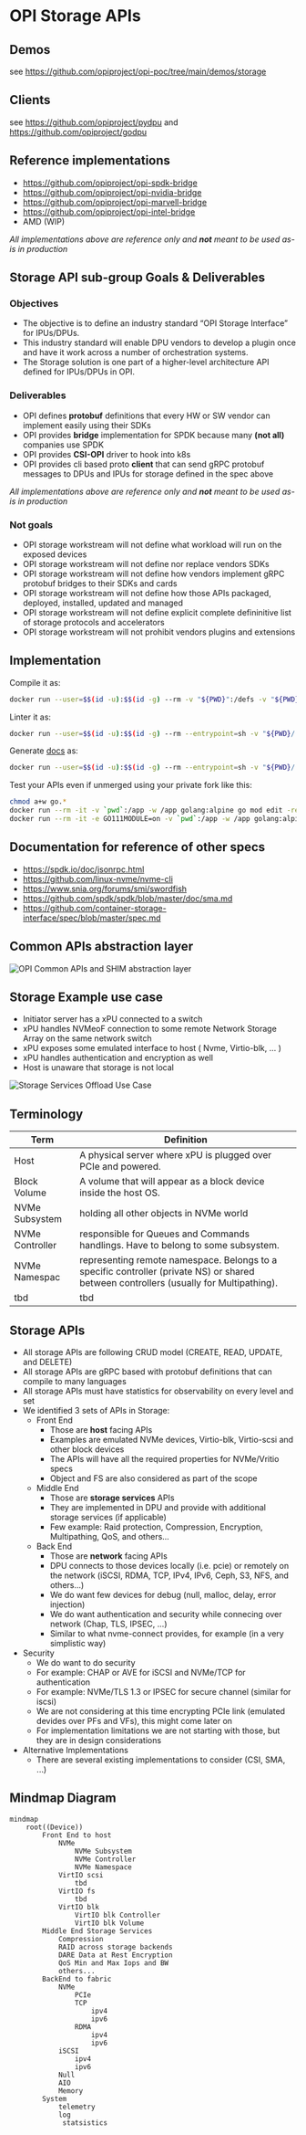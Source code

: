 # OPI Storage APIs

## Demos

see <https://github.com/opiproject/opi-poc/tree/main/demos/storage>

## Clients

see <https://github.com/opiproject/pydpu> and <https://github.com/opiproject/godpu>

## Reference implementations

- <https://github.com/opiproject/opi-spdk-bridge>
- <https://github.com/opiproject/opi-nvidia-bridge>
- <https://github.com/opiproject/opi-marvell-bridge>
- <https://github.com/opiproject/opi-intel-bridge>
- AMD (WIP)

_All implementations above are reference only and __not__ meant to be used as-is in production_

## Storage API sub-group Goals & Deliverables

### Objectives

- The objective is to define an industry standard “OPI Storage Interface” for IPUs/DPUs.
- This industry standard will enable DPU vendors to develop a plugin once and have it work across a number of orchestration systems.
- The Storage solution is one part of a higher-level architecture API defined for IPUs/DPUs in OPI.

### Deliverables

- OPI defines __protobuf__ definitions that every HW or SW vendor can implement easily using their SDKs
- OPI provides __bridge__ implementation for SPDK because many __(not all)__ companies use SPDK
- OPI provides __CSI-OPI__ driver to hook into k8s
- OPI provides cli based proto __client__ that can send gRPC protobuf messages to DPUs and IPUs for storage defined in the spec above

_All implementations above are reference only and __not__ meant to be used as-is in production_

### Not goals

- OPI storage workstream will not define what workload will run on the exposed devices
- OPI storage workstream will not define nor replace vendors SDKs
- OPI storage workstream will not define how vendors implement gRPC protobuf bridges to their SDKs and cards
- OPI storage workstream will not define how those APIs packaged, deployed, installed, updated and managed
- OPI storage workstream will not define explicit complete defininitive list of storage protocols and accelerators
- OPI storage workstream will not prohibit vendors plugins and extensions

## Implementation

Compile it as:

```bash
docker run --user=$$(id -u):$$(id -g) --rm -v "${PWD}":/defs -v "${PWD}/../common/v1":/common namely/protoc-all:1.51_2 -i /common --lint -d v1alpha1 -l go -o ./v1alpha1/gen/go/  --go-source-relative
```

Linter it as:

```bash
docker run --user=$$(id -u):$$(id -g) --rm --entrypoint=sh -v "${PWD}/../common/v1":/common -v "${PWD}"/v1alpha1/:/out -w /out ghcr.io/docker-multiarch/google-api-linter:1.57.0 -c "api-linter -I /common /out/*.proto --output-format github --set-exit-status"
```

Generate [docs](v1alpha1/autogen.md) as:

```bash
docker run --user=$$(id -u):$$(id -g) --rm --entrypoint=sh -v "${PWD}/../common/v1":/common -v "${PWD}"/v1alpha1/:/out -w /out -v "${PWD}"/v1alpha1:/protos pseudomuto/protoc-gen-doc:1.5.1 -c "protoc -I /common -I /protos --doc_out=/out --doc_opt=markdown,autogen.md /protos/*.proto /common/*.proto"
```

Test your APIs even if unmerged using your private fork like this:

```bash
chmod a+w go.*
docker run --rm -it -v `pwd`:/app -w /app golang:alpine go mod edit -replace github.com/opiproject/opi-api@main=github.com/YOURUSERNAME/opi-api@main
docker run --rm -it -e GO111MODULE=on -v `pwd`:/app -w /app golang:alpine go get -u github.com/YOURUSERNAME/opi-api/storage/v1alpha1/gen/go@a98ca449468a
```

## Documentation for reference of other specs

- <https://spdk.io/doc/jsonrpc.html>
- <https://github.com/linux-nvme/nvme-cli>
- <https://www.snia.org/forums/smi/swordfish>
- <https://github.com/spdk/spdk/blob/master/doc/sma.md>
- <https://github.com/container-storage-interface/spec/blob/master/spec.md>

## Common APIs abstraction layer

![OPI Common APIs and SHIM abstraction layer](../doc/images/API-GW-Layers.png)

## Storage Example use case

- Initiator server has a xPU connected to a switch
- xPU handles NVMeoF connection to some remote Network Storage Array on the same network switch
- xPU exposes some emulated interface to host ( Nvme, Virtio-blk, ... )
- xPU handles authentication and encryption as well
- Host is unaware that storage is not local

![Storage Services Offload Use Case](../doc/images/API-Storage-Use-Case.png)

## Terminology

| Term              | Definition                                                                       |
|-------------------|----------------------------------------------------------------------------------|
| Host              | A physical server where xPU is plugged over PCIe and powered.                    |
| Block Volume      | A volume that will appear as a block device inside the host OS.                  |
| NVMe Subsystem    | holding all other objects in NVMe world                                          |
| NVMe Controller   | responsible for Queues and Commands handlings. Have to belong to some subsystem. |
| NVMe Namespac     | representing remote namespace. Belongs to a specific controller (private NS) or shared between controllers (usually for Multipathing).|
| tbd               | tbd                                                                              |

## Storage APIs

- All storage APIs are following CRUD model (CREATE, READ, UPDATE, and DELETE)
- All storage APIs are gRPC based with protobuf definitions that can compile to many languages
- All storage APIs must have statistics for observability on every level and set
- We identified 3 sets of APIs in Storage:
  - Front End
    - Those are __host__ facing APIs
    - Examples are emulated NVMe devices, Virtio-blk, Virtio-scsi and other block devices
    - The APIs will have all the required properties for NVMe/Vritio specs
    - Object and FS are also considered as part of the scope
  - Middle End
    - Those are __storage services__ APIs
    - They are implemented in DPU and provide with additional storage services (if applicable)
    - Few example: Raid protection, Compression, Encryption, Multipathing, QoS, and others...
  - Back End
    - Those are __network__ facing APIs
    - DPU connects to those devices locally (i.e. pcie) or remotely on the network (iSCSI, RDMA, TCP, IPv4, IPv6, Ceph, S3, NFS, and others...)
    - We do want few devices for debug (null, malloc, delay, error injection)
    - We do want authentication and security while connecing over network (Chap, TLS, IPSEC, ...)
    - Similar to what nvme-connect provides, for example (in a very simplistic way)
- Security
  - We do want to do security
  - For example: CHAP or AVE for iSCSI and NVMe/TCP for authentication
  - For example: NVMe/TLS 1.3 or IPSEC for secure channel (similar for iscsi)
  - We are not considering at this time encrypting PCIe link (emulated devides over PFs and VFs), this might come later on
  - For implementation limitations we are not starting with those, but they are in design considerations
- Alternative Implementations
  - There are several existing implementations to consider (CSI, SMA, ...)

## Mindmap Diagram

```mermaid
mindmap
    root((Device))
        Front End to host
            NVMe
                NVMe Subsystem
                NVMe Controller
                NVMe Namespace
            VirtIO scsi
                tbd
            VirtIO fs
                tbd
            VirtIO blk
                VirtIO blk Controller
                VirtIO blk Volume
        Middle End Storage Services
            Compression
            RAID across storage backends
            DARE Data at Rest Encryption
            QoS Min and Max Iops and BW
            others...
        BackEnd to fabric
            NVMe
                PCIe
                TCP
                    ipv4
                    ipv6
                RDMA
                    ipv4
                    ipv6
            iSCSI
                ipv4
                ipv6
            Null
            AIO
            Memory
        System
            telemetry
            log
             statsistics
```
